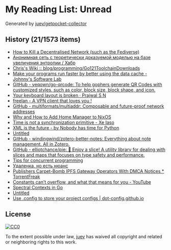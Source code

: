 # My Reading List: Unread

Generated by [juev/getpocket-collector](https://github.com/juev/getpocket-collector)

## History (21/1573 items)

- [How to Kill a Decentralised Network (such as the Fediverse)](https://ploum.net/2023-06-23-how-to-kill-decentralised-networks.html)
- [Анонимная сеть с теоретически доказуемой моделью на базе увеличения энтропии / Хабр](https://habr.com/ru/articles/743630/)
- [Chris's Wiki :: blog/programming/Go121ToolchainDownloads](https://utcc.utoronto.ca/~cks/space/blog/programming/Go121ToolchainDownloads)
- [Make your programs run faster by better using the data cache - Johnny's Software Lab](https://johnnysswlab.com/make-your-programs-run-faster-by-better-using-the-data-cache/)
- [GitHub - yeqown/go-qrcode: To help gophers generate QR Codes with customized styles, such as color, block size, block shape, and icon.](https://github.com/yeqown/go-qrcode)
- [Your keyboard layout is broken · Prajwal S N](https://www.snprajwal.com/blog/keyboards-are-broken/)
- [freelan - A VPN client that loves you !](https://freelan.org)
- [GitHub - multiformats/multiaddr: Composable and future-proof network addresses](https://github.com/multiformats/multiaddr)
- [Why and How to Add Home Manager to NixOS](https://drakerossman.com/blog/how-to-add-home-manager-to-nixos)
- [Time is not a synchronization primitive - Xe Iaso](https://xeiaso.net/blog/nosleep)
- [XML is the future - by Nobody has time for Python](https://www.bitecode.dev/p/hype-cycles)
- [Untitled](https://evanw.github.io/mineverse/)
- [GitHub - windingwind/zotero-better-notes: Everything about note management. All in Zotero.](https://github.com/windingwind/zotero-better-notes)
- [GitHub - elliotchance/pie: 🍕 Enjoy a slice! A utility library for dealing with slices and maps that focuses on type safety and performance.](https://github.com/elliotchance/pie)
- [Tips for concurrent programming](http://catern.com/concur.html)
- [Удаленка, но есть нюанс](https://grishaev.me/remote-nuance/)
- [Publishers Carpet-Bomb IPFS Gateway Operators With DMCA Notices * TorrentFreak](https://torrentfreak.com/publishers-carpet-bomb-ipfs-gateway-operators-with-dmca-notices-230625/)
- [Constants can't overflow, and what that means for you - YouTube](https://www.youtube.com/watch?v=pypIL6t21cg)
- [Spectral Contexts in Go](https://hypirion.com/musings/spectral-contexts-in-go)
- [Untitled](https://matan-h.com/google-has-a-secret-browser-hidden-inside-the-settings)
- [Use .config to store your project configs | dot-config.github.io](https://dot-config.github.io)

## License

[![CC0](https://mirrors.creativecommons.org/presskit/buttons/88x31/svg/cc-zero.svg)](https://creativecommons.org/publicdomain/zero/1.0/)

To the extent possible under law, [juev](https://github.com/juev) has waived all copyright and related or neighboring rights to this work.
